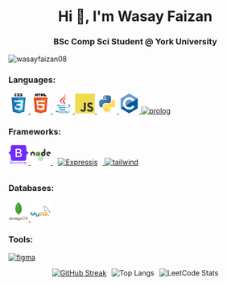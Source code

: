 <!DOCTYPE html>
<html lang="En">
<head>
   <meta name="google-site-verification" content="SdSO1A6_C0gd--I_XIj0PdDVavpKsOTzERZ3-OW4c6A" />
</head>
<body>
   <h1 align="center">Hi 👋, I'm Wasay Faizan</h1>
   <h3 align="center">BSc Comp Sci Student @ York University</h3>

   <p align="left">
      <img src="https://komarev.com/ghpvc/?username=wasayfaizan08&label=Profile%20views&color=0e75b6&style=flat" alt="wasayfaizan08" />
   </p>

   <h3 align="left">Languages:</h3>
   <p align="left">
      <a href="https://developer.android.com" target="_blank" rel="noreferrer">
         <img src="https://raw.githubusercontent.com/devicons/devicon/master/icons/css3/css3-original-wordmark.svg" alt="css3" width="40" height="40"/>
      </a>
      <a href="https://www.w3schools.com/css/" target="_blank" rel="noreferrer">
         <img src="https://raw.githubusercontent.com/devicons/devicon/master/icons/html5/html5-original-wordmark.svg" alt="html5" width="40" height="40"/>
      </a> 
      <a href="https://www.java.com" target="_blank" rel="noreferrer">
         <img src="https://raw.githubusercontent.com/devicons/devicon/master/icons/java/java-original.svg" alt="java" width="40" height="40"/>
      </a>
      <a href="https://developer.mozilla.org/en-US/docs/Web/JavaScript" target="_blank" rel="noreferrer">
         <img src="https://raw.githubusercontent.com/devicons/devicon/master/icons/javascript/javascript-original.svg" alt="javascript" width="40" height="40"/>
      </a> 
      <a href="https://www.python.org" target="_blank" rel="noreferrer">
         <img src="https://raw.githubusercontent.com/devicons/devicon/master/icons/python/python-original.svg" alt="python" width="40" height="40"/>
      </a>
      <a href="https://www.cprogramming.com/" target="_blank" rel="noreferrer">
         <img src="https://raw.githubusercontent.com/devicons/devicon/master/icons/c/c-original.svg" alt="c" width="40" height="40"/>
      </a>
      <a href="https://www.swi-prolog.org/" target="_blank" rel="noreferrer">
         <img src="https://www.vectorlogo.zone/logos/gnu_bash/gnu_bash-icon.svg" alt="prolog" width="40" height="40"/>
      </a>
   </p>
    
   <h3 align="left">Frameworks:</h3>
   <p align="left">
      <a href="https://getbootstrap.com" target="_blank" rel="noreferrer">
         <img src="https://raw.githubusercontent.com/devicons/devicon/master/icons/bootstrap/bootstrap-plain-wordmark.svg" alt="bootstrap" width="40" height="40"/>
      </a>
      <a href="https://nodejs.org" target="_blank" rel="noreferrer">
         <img src="https://raw.githubusercontent.com/devicons/devicon/master/icons/nodejs/nodejs-original-wordmark.svg" alt="nodejs" width="40" height="40"/>
      </a>
      <a href="https://expressjs.com" target="_blank" rel="noreferrer">
         <img style="margin: 10px" src="https://profilinator.rishav.dev/skills-assets/express-original-wordmark.svg" alt="Expressjs" width="40" height="40" /> 
      </a>
      <a href="https://tailwindcss.com/" target="_blank" rel="noreferrer">
         <img src="https://www.vectorlogo.zone/logos/tailwindcss/tailwindcss-icon.svg" alt="tailwind" width="40" height="40"/>
      </a> 
      
   </p>

   <h3 align="left">Databases:</h3>
   <p align="left">
      <a href="https://www.mongodb.com/" target="_blank" rel="noreferrer">
         <img src="https://raw.githubusercontent.com/devicons/devicon/master/icons/mongodb/mongodb-original-wordmark.svg" alt="mongodb" width="40" height="40"/>
      </a> 
      <a href="https://www.mysql.com/" target="_blank" rel="noreferrer">
         <img src="https://raw.githubusercontent.com/devicons/devicon/master/icons/mysql/mysql-original-wordmark.svg" alt="mysql" width="40" height="40"/>
      </a> 
   </p>

   <h3 align="left">Tools:</h3>
   <p align="left">
      <a href="https://www.figma.com/" target="_blank" rel="noreferrer">
         <img src="https://www.vectorlogo.zone/logos/figma/figma-icon.svg" alt="figma" width="40" height="40"/>
      </a>
   </p>

 
  <p align="center" style="display: flex; justify-content: center; align-items: center; flex-wrap: nowrap;">
    <a href="https://git.io/streak-stats">
        <img src="https://streak-stats.demolab.com?user=wasayfaizan&theme=calm&hide_border=true&border_radius=10&card_width=450" alt="GitHub Streak" style="margin-right: 10px;">
    </a>
    <img src="https://github-readme-stats.vercel.app/api/top-langs/?username=wasayfaizan&theme=calm&hide_border=true&layout=donut&border_radius=10&size_weight=0.5&count_weight=0.5" alt="Top Langs" style="margin-right: 10px;">
    <img src="https://leetcard.jacoblin.cool/wasayfaizan?theme=dark&font=Open%20Sans" alt="LeetCode Stats">
</p>

  


   
</body>
</html>
